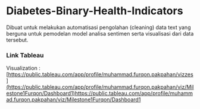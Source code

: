 # Diabetes-Binary-Health-Indicators

Dibuat untuk melakukan automatisasi pengolahan (cleaning) data text yang berguna untuk pemodelan model analisa sentimen serta visualisasi dari data tersebut.

### Link Tableau

Visualization : [https://public.tableau.com/app/profile/muhammad.furqon.pakpahan/vizzes](https://public.tableau.com/app/profile/muhammad.furqon.pakpahan/viz/Milestone1Furqon/Dashboard1)https://public.tableau.com/app/profile/muhammad.furqon.pakpahan/viz/Milestone1Furqon/Dashboard1
